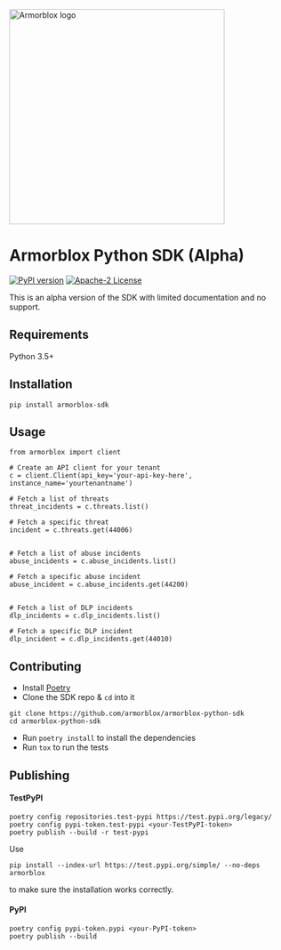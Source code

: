 <img src="https://assets.armorblox.com/f/52352/775x159/8fa6246e47/logo_color.svg" width=387 alt="Armorblox logo">

# Armorblox Python SDK (Alpha)

[![PyPI version](https://badge.fury.io/py/armorblox-sdk.svg)](https://badge.fury.io/py/armorblox-sdk)
[![Apache-2 License](https://img.shields.io/badge/license-Apache2-blueviolet)](https://www.apache.org/licenses/LICENSE-2.0)

This is an alpha version of the SDK with limited documentation and no support.

## Requirements

Python 3.5+

## Installation

```
pip install armorblox-sdk
```

## Usage

```
from armorblox import client

# Create an API client for your tenant
c = client.Client(api_key='your-api-key-here', instance_name='yourtenantname')

# Fetch a list of threats
threat_incidents = c.threats.list()

# Fetch a specific threat
incident = c.threats.get(44006)


# Fetch a list of abuse incidents
abuse_incidents = c.abuse_incidents.list()

# Fetch a specific abuse incident
abuse_incident = c.abuse_incidents.get(44200)


# Fetch a list of DLP incidents
dlp_incidents = c.dlp_incidents.list()

# Fetch a specific DLP incident
dlp_incident = c.dlp_incidents.get(44010)
```

## Contributing

* Install [Poetry](https://python-poetry.org)
* Clone the SDK repo & `cd` into it
```
git clone https://github.com/armorblox/armorblox-python-sdk
cd armorblox-python-sdk
```
* Run `poetry install` to install the dependencies
* Run `tox` to run the tests

## Publishing

#### TestPyPI
```
poetry config repositories.test-pypi https://test.pypi.org/legacy/
poetry config pypi-token.test-pypi <your-TestPyPI-token>
poetry publish --build -r test-pypi
```

Use
```
pip install --index-url https://test.pypi.org/simple/ --no-deps armorblox
```
to make sure the installation works correctly.

#### PyPI
```
poetry config pypi-token.pypi <your-PyPI-token>
poetry publish --build
```
